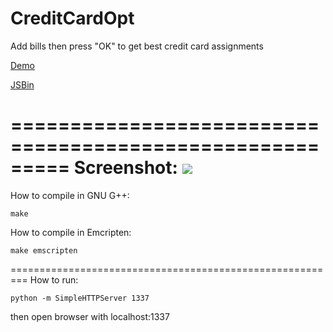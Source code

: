 # CreditCardOpt

Add bills then press "OK" to get best credit card assignments

<a href="http://jsbin.com/qococo">Demo</a>

<a href="http://jsbin.com/qococo/edit?html,output">JSBin</a>

=========================================================
Screenshot:
<img src="https://github.com/ChungChe/creditCardOpt/raw/master/images/screenshot.png">
=========================================================
How to compile in GNU G++:
```
make
```
How to compile in Emcripten:
```
make emscripten
```
=========================================================
How to run:
```
python -m SimpleHTTPServer 1337
```

then open browser with localhost:1337

